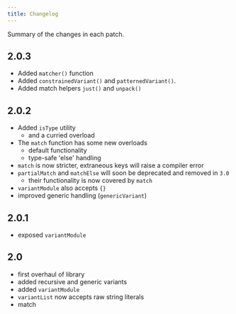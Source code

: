 ```yaml
---
title: Changelog
---
```

Summary of the changes in each patch.

## 2.0.3
 - Added `matcher()` function
 - Added `constrainedVariant()` and `patternedVariant()`.
 - Added match helpers `just()` and `unpack()`
## 2.0.2
 - Added `isType` utility
    - and a curried overload
 - The `match` function has some new overloads
    - default functionality
    - type-safe 'else' handling
 - `match` is now stricter, extraneous keys will raise a compiler error
 - `partialMatch` and `matchElse` will soon be deprecated and removed in `3.0`
    - their functionality is now covered by `match`
 - `variantModule` also accepts `{}`
 - improved generic handling (`genericVariant`)

## 2.0.1
 - exposed `variantModule`

## 2.0
 - first overhaul of library
 - added recursive and generic variants
 - added `variantModule`
 - `variantList` now accepts raw string literals
 - match 